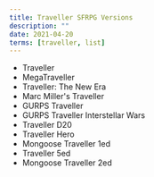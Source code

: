 ```yaml
---
title: Traveller SFRPG Versions
description: ""
date: 2021-04-20
terms: [traveller, list]
---
```


- Traveller
- MegaTraveller
- Traveller: The New Era
- Marc Miller's Traveller
- GURPS Traveller
- GURPS Traveller Interstellar Wars
- Traveller D20
- Traveller Hero
- Mongoose Traveller 1ed
- Traveller 5ed
- Mongoose Traveller 2ed

